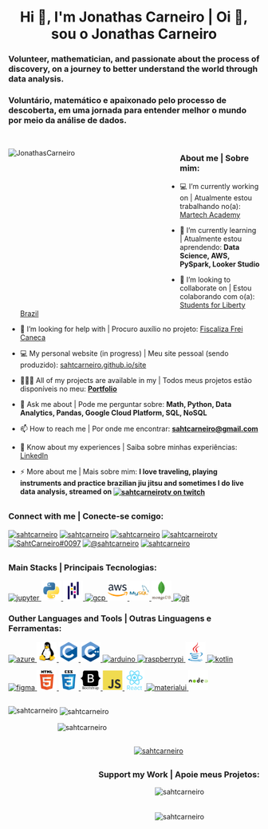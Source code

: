 <h1 align="center">Hi 👋, I'm Jonathas Carneiro | Oi 👋, sou o Jonathas Carneiro</h1>

<h3 align="left">Volunteer, mathematician, and passionate about the process of discovery, on a journey to better understand the world through data analysis.</h3>
<h3 align="left"> Voluntário, matemático e apaixonado pelo processo de descoberta, em uma jornada para entender melhor o mundo por meio da análise de dados.</h3> <br> 
<p align="left"> <img align="left" height="315,2em" width="344em" alt="JonathasCarneiro" src="https://i.giphy.com/media/dWesBcTLavkZuG35MI/giphy.webp"> </p> 
<h3 align="left">About me | Sobre mim:</h3> 
<p align="left">
  
  - 💻 I’m currently working on | Atualmente estou trabalhando no(a): [Martech Academy](https://github.com/sahtcarneiro/DataAnalytics-MartechAcademy)

  - 🌱 I’m currently learning | Atualmente estou aprendendo: **Data Science, AWS, PySpark, Looker Studio**

  - 🤝 I’m looking to collaborate on | Estou colaborando com o(a): [Students for Liberty Brazil](https://studentsforliberty.org/)

  - 🤝 I’m looking for help with | Procuro auxílio no projeto: [Fiscaliza Frei Caneca](https://github.com/sahtcarneiro/Fiscaliza-FreiCaneca)
  
  - 💻 My personal website (in progress) | Meu site pessoal (sendo produzido): [sahtcarneiro.github.io/site](https://sahtcarneiro.github.io/site/)
  
  - 🧑🏽‍💻 All of my projects are available in my | Todos meus projetos estão disponíveis no meu: <b>[Portfolio](https://github.com/sahtcarneiro/Portfolio)</b>

  - 💬 Ask me about | Pode me perguntar sobre: **Math, Python, Data Analytics, Pandas, Google Cloud Platform, SQL, NoSQL**

  - 📫 How to reach me | Por onde me encontrar: **sahtcarneiro@gmail.com**

  - 📄 Know about my experiences | Saiba sobre minhas experiências: [LinkedIn](https://www.linkedin.com/in/sahtcarneiro/)

  - ⚡ More about me | Mais sobre mim: **I love traveling, playing instruments and practice brazilian jiu jitsu and sometimes I do live data analysis, streamed on <a  href="https://www.twitch.tv/sahtcarneirotv"> <img align="center" src="https://img.shields.io/badge/Twitch-9146FF?style=for-the-badge&logo=twitch&logoColor=white"     alt="sahtcarneirotv on twitch"/> </a>**
  </p>

##

<h3 align="left">Connect with me | Conecte-se comigo:</h3>
<p align="left">
<a href="https://linkedin.com/in/sahtcarneiro" target="blank"><img align="center" src="https://raw.githubusercontent.com/rahuldkjain/github-profile-readme-generator/master/src/images/icons/Social/linked-in-alt.svg" alt="sahtcarneiro" height="30" width="40" /></a>
<a href="https://kaggle.com/sahtcarneiro" target="blank"><img align="center" src="https://raw.githubusercontent.com/rahuldkjain/github-profile-readme-generator/master/src/images/icons/Social/kaggle.svg" alt="sahtcarneiro" height="30" width="40" /></a>
<a href="https://www.cloudskillsboost.google/public_profiles/02e7bd24-ca53-4ddd-8e9e-e04e359893b2" target="blank"><img align="center" src="https://www.vectorlogo.zone/logos/google_cloud/google_cloud-icon.svg" alt="sahtcarneiro" height="30" width="40" /></a>
<a href="https://www.youtube.com/c/sahtcarneirotv" target="blank"><img align="center" src="https://raw.githubusercontent.com/rahuldkjain/github-profile-readme-generator/master/src/images/icons/Social/youtube.svg" alt="sahtcarneirotv" height="30" width="40" /></a>
<a href="https://discord.gg/SahtCarneiro#0097" target="blank"><img align="center" src="https://raw.githubusercontent.com/rahuldkjain/github-profile-readme-generator/master/src/images/icons/Social/discord.svg" alt="SahtCarneiro#0097" height="30" width="40" /></a>
<a href="https://instagram.com/@sahtcarneiro" target="blank"><img align="center" src="https://raw.githubusercontent.com/rahuldkjain/github-profile-readme-generator/master/src/images/icons/Social/instagram.svg" alt="@sahtcarneiro" height="30" width="40" /></a>
<a href="https://twitter.com/sahtcarneiro" target="blank"><img align="center" src="https://raw.githubusercontent.com/rahuldkjain/github-profile-readme-generator/master/src/images/icons/Social/twitter.svg" alt="sahtcarneiro" height="30" width="40" /></a>
</p>

##

<h3 align="left">Main Stacks | Principais Tecnologias:</h3>
<p align="left">   
<a href="https://jupyter.org/" target="_blank" rel="noreferrer"> <img src="https://cdn.jsdelivr.net/gh/devicons/devicon/icons/jupyter/jupyter-original-wordmark.svg" alt="jupyter" wigth="40" height="40"/> </a>  
<a href="https://www.python.org" target="_blank" rel="noreferrer"> <img src="https://raw.githubusercontent.com/devicons/devicon/master/icons/python/python-original.svg" alt="python" width="40" height="40"/> </a>
<a href="https://pandas.pydata.org/" target="_blank" rel="noreferrer"> <img src="https://raw.githubusercontent.com/devicons/devicon/2ae2a900d2f041da66e950e4d48052658d850630/icons/pandas/pandas-original.svg" alt="pandas" width="40" height="40"/> </a> 
<a href="https://cloud.google.com" target="_blank" rel="noreferrer"> <img src="https://www.vectorlogo.zone/logos/google_cloud/google_cloud-icon.svg" alt="gcp" width="40" height="40"/> </a> 
<a href="https://aws.amazon.com" target="_blank" rel="noreferrer"> <img src="https://raw.githubusercontent.com/devicons/devicon/master/icons/amazonwebservices/amazonwebservices-original-wordmark.svg" alt="aws" width="40" height="40"/> </a>
<a href="https://www.mysql.com/" target="_blank" rel="noreferrer"> <img src="https://raw.githubusercontent.com/devicons/devicon/master/icons/mysql/mysql-original-wordmark.svg" alt="mysql" width="40" height="40"/> </a> 
<a href="https://www.mongodb.com/" target="_blank" rel="noreferrer"> <img src="https://raw.githubusercontent.com/devicons/devicon/master/icons/mongodb/mongodb-original-wordmark.svg" alt="mongodb" width="40" height="40"/> </a> 
<a href="https://git-scm.com/" target="_blank" rel="noreferrer"> <img src="https://www.vectorlogo.zone/logos/git-scm/git-scm-icon.svg" alt="git" width="40" height="40"/> </a> 
</p>

<h3 align="left">Outher Languages and Tools | Outras Linguagens e Ferramentas:</h3>
<p align="left"> 
<a href="https://azure.microsoft.com/en-in/" target="_blank" rel="noreferrer"> <img src="https://www.vectorlogo.zone/logos/microsoft_azure/microsoft_azure-icon.svg" alt="azure" width="40" height="40"/> </a>
<a href="https://www.linux.org/" target="_blank" rel="noreferrer"> <img src="https://raw.githubusercontent.com/devicons/devicon/master/icons/linux/linux-original.svg" alt="linux" width="40" height="40"/> </a>   
<a href="https://www.cprogramming.com/" target="_blank" rel="noreferrer"> <img src="https://raw.githubusercontent.com/devicons/devicon/master/icons/c/c-original.svg" alt="c" width="40" height="40"/> </a> 
<a href="https://www.w3schools.com/cpp/" target="_blank" rel="noreferrer"> <img src="https://raw.githubusercontent.com/devicons/devicon/master/icons/cplusplus/cplusplus-original.svg" alt="cplusplus" width="40" height="40"/> </a>
<a href="https://www.arduino.cc/" target="_blank" rel="noreferrer"> <img src="https://cdn.worldvectorlogo.com/logos/arduino-1.svg" alt="arduino" width="40" height="40"/> </a>   
<a href="https://www.raspberrypi.org/" target="_blank" rel="noreferrer"> <img src="https://cdn.jsdelivr.net/gh/devicons/devicon/icons/raspberrypi/raspberrypi-original.svg" alt="raspberrypi" width="40" height="40"/> </a>
<a href="https://www.java.com" target="_blank" rel="noreferrer"> <img src="https://raw.githubusercontent.com/devicons/devicon/master/icons/java/java-original.svg" alt="java" width="40" height="40"/> </a> 
<a href="https://kotlinlang.org" target="_blank" rel="noreferrer"> <img src="https://www.vectorlogo.zone/logos/kotlinlang/kotlinlang-icon.svg" alt="kotlin" width="40" height="40"/> </a> 

<a href="https://www.figma.com/" target="_blank" rel="noreferrer"> <img src="https://www.vectorlogo.zone/logos/figma/figma-icon.svg" alt="figma" width="40" height="40"/> </a> 
<a href="https://www.w3.org/html/" target="_blank" rel="noreferrer"> <img src="https://raw.githubusercontent.com/devicons/devicon/master/icons/html5/html5-original-wordmark.svg" alt="html5" width="40" height="40"/> </a> 
<a href="https://www.w3schools.com/css/" target="_blank" rel="noreferrer"> <img src="https://raw.githubusercontent.com/devicons/devicon/master/icons/css3/css3-original-wordmark.svg" alt="css3" width="40" height="40"/> </a>
<a href="https://getbootstrap.com" target="_blank" rel="noreferrer"> <img src="https://raw.githubusercontent.com/devicons/devicon/master/icons/bootstrap/bootstrap-plain-wordmark.svg" alt="bootstrap" width="40" height="40"/> </a> 
<a href="https://developer.mozilla.org/en-US/docs/Web/JavaScript" target="_blank" rel="noreferrer"> <img src="https://raw.githubusercontent.com/devicons/devicon/master/icons/javascript/javascript-original.svg" alt="javascript" width="40" height="40"/> </a> 
<a href="https://reactjs.org/" target="_blank" rel="noreferrer"> <img src="https://raw.githubusercontent.com/devicons/devicon/master/icons/react/react-original-wordmark.svg" alt="react" width="40" height="40"/> </a>
<a href="" target="_blank" rel="noreferrer"> <img src="https://cdn.jsdelivr.net/gh/devicons/devicon/icons/materialui/materialui-original.svg" alt="materialui" wigth="40" height="40"/> </a>
<a href="https://nodejs.org" target="_blank" rel="noreferrer"> <img src="https://raw.githubusercontent.com/devicons/devicon/master/icons/nodejs/nodejs-original-wordmark.svg" alt="nodejs" width="40" height="40"/> </a> 
</p>


##

<p><img align="left" height = "365em" src="https://github-readme-stats.vercel.app/api/top-langs?username=sahtcarneiro&show_icons=true&theme=vue-dark&locale=en&layout=demo" alt="sahtcarneiro" /></p>

<p>&nbsp;<img height="178em" align="center" src="https://github-readme-stats.vercel.app/api?username=sahtcarneiro&show_icons=true&theme=vue-dark&locale=en" alt="sahtcarneiro" /></p>

<p><img height="170em" align="center" src="https://github-readme-streak-stats.herokuapp.com/?user=sahtcarneiro&theme=vue-dark" alt="sahtcarneiro" /></p>

##

<p align="center"> <a href="https://github.com/ryo-ma/github-profile-trophy"><img src="https://github-profile-trophy.vercel.app/?username=sahtcarneiro" alt="sahtcarneiro" /></a> </p>

##

<h3 align="right">Support my Work | Apoie meus Projetos:</h3>
<p>
<a href="https://ko-fi.com/sahtcarneiro"> <img align="right" src="https://cdn.ko-fi.com/cdn/kofi3.png?v=3" height="50" width="210" alt="sahtcarneiro" /></a>
<a href="https://www.buymeacoffee.com/sahtcarneiro"> <img align="right" src="https://cdn.buymeacoffee.com/buttons/v2/default-yellow.png" height="50" width="210" alt="sahtcarneiro" /></a>
</p><br><br>

